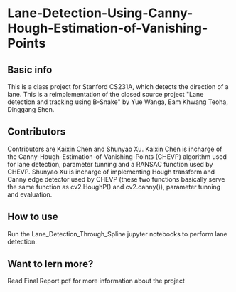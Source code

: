 # Lane-Detection-Using-Canny-Hough-Estimation-of-Vanishing-Points
## Basic info
This is a class project for Stanford CS231A, which detects the direction of a lane. This is a reimplementation of the closed source project "Lane detection and tracking using B-Snake" by Yue Wanga, Eam Khwang Teoha, Dinggang Shen.
## Contributors 
Contributors are Kaixin Chen and Shunyao Xu. Kaixin Chen is incharge of the Canny-Hough-Estimation-of-Vanishing-Points (CHEVP) algorithm used for lane detection, parameter tunning and a RANSAC function used by CHEVP. Shunyao Xu is incharge of implementing Hough transform and Canny edge detector used by CHEVP (these two functions basically serve the same function as cv2.HoughP() and cv2.canny()), parameter tunning and evaluation. 
## How to use
Run the Lane_Detection_Through_Spline jupyter notebooks to perform lane detection. 
## Want to lern more?
Read Final Report.pdf for more information about the project
